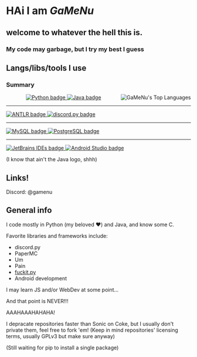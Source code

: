 # HAi I am *GaMeNu* 

## welcome to whatever the hell this is.

### My code may garbage, but I try my best I guess

## Langs/libs/tools I use
### Summary
<img alt="GaMeNu's Top Languages" style= "float: right" src= "https://github-readme-stats.vercel.app/api/top-langs/?username=GaMeNu&theme=material-palenight&show_icons=true&hide_border=false&layout=compact"/>
<p style="text-align:center">
  <a href="https://www.python.org/">
    <img alt="Python badge" src="https://img.shields.io/badge/Python-%23306998?style=for-the-badge&logo=python&logoColor=white&labelColor=%23306998&color=%234B8BBE&link=https%3A%2F%2Fwww.python.org%2F"/>
  </a>
  <a href="https://www.java.com/">
    <img alt="Java badge" src="https://img.shields.io/badge/Java-%23306998?style=for-the-badge&logo=coffeescript&logoColor=white&labelColor=%23ED1D25&color=%23F14C4D&link=https%3A%2F%2Fwww.java.com%2F"/>
  </a>
  <hr/>
  <a href="https://www.antlr.org/">
    <img alt="ANTLR badge" src="https://img.shields.io/badge/ANTLR-red?style=for-the-badge"/>
  </a>
   <a href="https://www.discordpy.readthedocs.io/en/stable/">
    <img alt="discord.py badge" src="https://img.shields.io/badge/Discord.py-%23306998?style=for-the-badge&logo=discord&logoColor=white&labelColor=%235865F2&color=%234B8BBE&link=https%3A%2F%2Fwww.discordpy.readthedocs.io%2Fen%2Fstable%2F">
   </a>
  <hr/>
  <a href="https://www.mysql.com/">
    <img alt="MySQL badge" src="https://img.shields.io/badge/-MySQL-%20%23F29111?style=for-the-badge&logo=mysql&logoColor=white&labelColor=%2300758F"/>
  </a>
  <a href="https://www.postgresql.org/">
    <img alt="PostgreSQL badge" src="https://img.shields.io/badge/-PostgreSQL-%23666666?style=for-the-badge&logo=postgresql&logoColor=white&labelColor=%23336791"/>
  </a>
  <hr/>
  <a href="https://www.jetbrains.com/">
    <img alt="JetBrains IDEs badge" src="https://img.shields.io/badge/JetBrains%20IDEs-%23000000?style=for-the-badge&logo=jetbrains&logoColor=white&labelColor=%23000000&color=%23000000&link=https%3A%2F%2Fwww.jetbrains.com%2F"/>
  </a>
    <a href="https://developer.android.com/studio">
    <img alt="Android Studio badge" src="https://img.shields.io/badge/Android_Studio-4285F4?style=for-the-badge&logo=android-studio&logoColor=ffffff&labelColor=3DDC84"/>
  </a>
</p>

(I know that ain't the Java logo, shhh)

## Links!
Discord: @gamenu

## General info
I code mostly in Python (my beloved ❤️) and Java, and know some C.

Favorite libraries and frameworks include:
- discord.py
- PaperMC
- Um
- Pain
- [fuckit.py](https://github.com/ajalt/fuckitpy)
- Android development

I may learn JS and/or WebDev at some point...

And that point is NEVER!!!

AAAHAAAHAHAHA!

I depracate repositories faster than Sonic on Coke, but I usually don't private them, feel free to fork 'em! (Keep in mind repositories' licensing terms, usually GPLv3 but make sure anyway)

(Still waiting for pip to install a single package)

<!---
GaMeNu/GaMeNu is a ✨ special ✨ repository because its `README.md` (this file) appears on your GitHub profile.
You can click the Preview link to take a look at your changes.
--->
